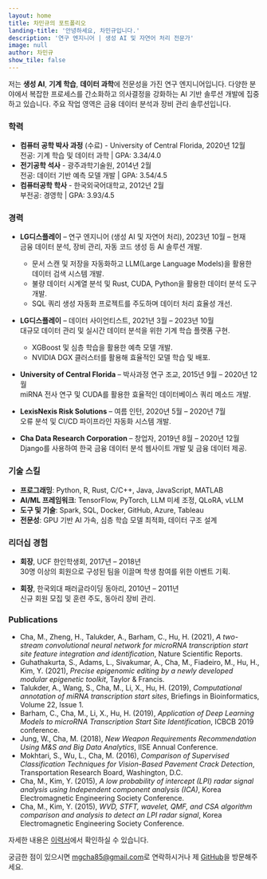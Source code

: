 ```yaml
---
layout: home
title: 차민규의 포트폴리오
landing-title: '안녕하세요, 차민규입니다.'
description: '연구 엔지니어 | 생성 AI 및 자연어 처리 전문가'
image: null
author: 차민규
show_tile: false
---
```


저는 **생성 AI**, **기계 학습**, **데이터 과학**에 전문성을 가진 연구 엔지니어입니다. 다양한 분야에서 복잡한 프로세스를 간소화하고 의사결정을 강화하는 AI 기반 솔루션 개발에 집중하고 있습니다. 주요 작업 영역은 금융 데이터 분석과 장비 관리 솔루션입니다.

### 학력
- **컴퓨터 공학 박사 과정** (수료) - University of Central Florida, 2020년 12월  
  전공: 기계 학습 및 데이터 과학 | GPA: 3.34/4.0
- **전기공학 석사** - 광주과학기술원, 2014년 2월  
  전공: 데이터 기반 예측 모델 개발 | GPA: 3.54/4.5
- **컴퓨터공학 학사** - 한국외국어대학교, 2012년 2월  
  부전공: 경영학 | GPA: 3.93/4.5

### 경력
- **LG디스플레이** – 연구 엔지니어 (생성 AI 및 자연어 처리), 2023년 10월 – 현재  
  금융 데이터 분석, 장비 관리, 자동 코드 생성 등 AI 솔루션 개발.  
  - 문서 스캔 및 저장을 자동화하고 LLM(Large Language Models)을 활용한 데이터 검색 시스템 개발.
  - 불량 데이터 시계열 분석 및 Rust, CUDA, Python을 활용한 데이터 분석 도구 개발.
  - SQL 쿼리 생성 자동화 프로젝트를 주도하며 데이터 처리 효율성 개선.

- **LG디스플레이** – 데이터 사이언티스트, 2021년 3월 – 2023년 10월  
  대규모 데이터 관리 및 실시간 데이터 분석을 위한 기계 학습 플랫폼 구현.  
  - XGBoost 및 심층 학습을 활용한 예측 모델 개발.
  - NVIDIA DGX 클러스터를 활용해 효율적인 모델 학습 및 배포.

- **University of Central Florida** – 박사과정 연구 조교, 2015년 9월 – 2020년 12월  
  miRNA 전사 연구 및 CUDA를 활용한 효율적인 데이터베이스 쿼리 메소드 개발.

- **LexisNexis Risk Solutions** – 여름 인턴, 2020년 5월 – 2020년 7월  
  오류 분석 및 CI/CD 파이프라인 자동화 시스템 개발.

- **Cha Data Research Corporation** – 창업자, 2019년 8월 – 2020년 12월  
  Django를 사용하여 한국 금융 데이터 분석 웹사이트 개발 및 금융 데이터 제공.

### 기술 스킬
- **프로그래밍**: Python, R, Rust, C/C++, Java, JavaScript, MATLAB
- **AI/ML 프레임워크**: TensorFlow, PyTorch, LLM 미세 조정, QLoRA, vLLM
- **도구 및 기술**: Spark, SQL, Docker, GitHub, Azure, Tableau
- **전문성**: GPU 기반 AI 가속, 심층 학습 모델 최적화, 데이터 구조 설계

### 리더십 경험
- **회장**, UCF 한인학생회, 2017년 – 2018년  
  30명 이상의 회원으로 구성된 팀을 이끌며 학생 참여를 위한 이벤트 기획.  

- **회장**, 한국외대 패러글라이딩 동아리, 2010년 – 2011년  
  신규 회원 모집 및 훈련 주도, 동아리 장비 관리.

### Publications
- Cha, M., Zheng, H., Talukder, A., Barham, C., Hu, H. (2021), *A two-stream convolutional neural network for microRNA transcription start site feature integration and identification*, Nature Scientific Reports.
- Guhathakurta, S., Adams, L., Sivakumar, A., Cha, M., Fiadeiro, M., Hu, H., Kim, Y. (2021), *Precise epigenomic editing by a newly developed modular epigenetic toolkit*, Taylor & Francis.
- Talukder, A., Wang, S., Cha, M., Li, X., Hu, H. (2019), *Computational annotation of miRNA transcription start sites*, Briefings in Bioinformatics, Volume 22, Issue 1.
- Barham, C., Cha, M., Li, X., Hu, H. (2019), *Application of Deep Learning Models to microRNA Transcription Start Site Identification*, ICBCB 2019 conference.
- Jung, W., Cha, M. (2018), *New Weapon Requirements Recommendation Using M&S and Big Data Analytics*, IISE Annual Conference.
- Mokhtari, S., Wu, L., Cha, M. (2016), *Comparison of Supervised Classification Techniques for Vision-Based Pavement Crack Detection*, Transportation Research Board, Washington, D.C.
- Cha, M., Kim, Y. (2015), *A low probability of intercept (LPI) radar signal analysis using Independent component analysis (ICA)*, Korea Electromagnetic Engineering Society Conference.
- Cha, M., Kim, Y. (2015), *WVD, STFT, wavelet, QMF, and CSA algorithm comparison and analysis to detect an LPI radar signal*, Korea Electromagnetic Engineering Society Conference.

자세한 내용은 [이력서](Mingyu-Cha-Resume.docx)에서 확인하실 수 있습니다.

궁금한 점이 있으시면 [mgcha85@gmail.com](mailto:mgcha85@gmail.com)로 연락하시거나 제 [GitHub](https://github.com/mgcha85)을 방문해주세요.
